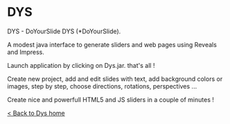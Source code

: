 # DYS
DYS - DoYourSlide DYS (*DoYourSlide). 

A modest java interface to generate sliders and web pages using Reveals and Impress. 

Launch application by clicking on Dys.jar. that's all !  

Create new project, add and edit slides with text, add background colors or images, step by step, choose directions, rotations, perspectives ... 

Create nice and powerfull HTML5 and JS sliders in a couple of minutes !

<a href="http://dys.sebram.fr">< Back to Dys home</a>

